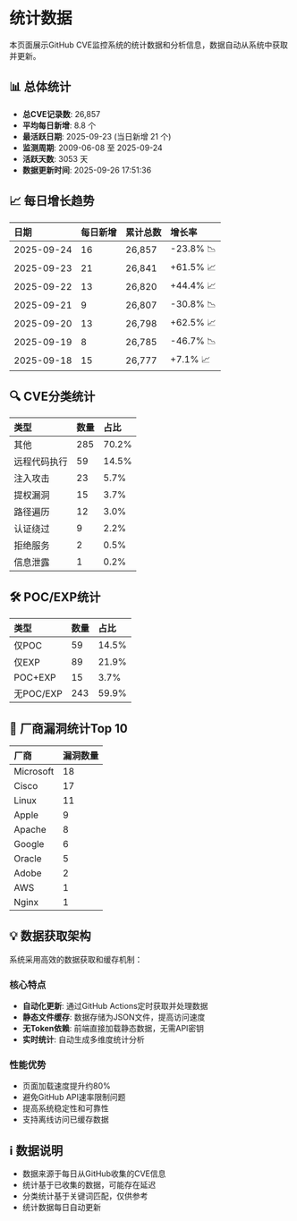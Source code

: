 
# 统计数据

本页面展示GitHub CVE监控系统的统计数据和分析信息，数据自动从系统中获取并更新。

## 📊 总体统计
- **总CVE记录数**: 26,857
- **平均每日新增**: 8.8 个
- **最活跃日期**: 2025-09-23 (当日新增 21 个)
- **监测周期**: 2009-06-08 至 2025-09-24
- **活跃天数**: 3053 天
- **数据更新时间**: 2025-09-26 17:51:36

## 📈 每日增长趋势

| 日期 | 每日新增 | 累计总数 | 增长率 |
|:---|:---|:---|:---|
| 2025-09-24 | 16 | 26,857 | -23.8% 📉 |
| 2025-09-23 | 21 | 26,841 | +61.5% 📈 |
| 2025-09-22 | 13 | 26,820 | +44.4% 📈 |
| 2025-09-21 | 9 | 26,807 | -30.8% 📉 |
| 2025-09-20 | 13 | 26,798 | +62.5% 📈 |
| 2025-09-19 | 8 | 26,785 | -46.7% 📉 |
| 2025-09-18 | 15 | 26,777 | +7.1% 📈 |

## 🔍 CVE分类统计

| 类型 | 数量 | 占比 |
|:---|:---|:---|
| 其他 | 285 | 70.2% |
| 远程代码执行 | 59 | 14.5% |
| 注入攻击 | 23 | 5.7% |
| 提权漏洞 | 15 | 3.7% |
| 路径遍历 | 12 | 3.0% |
| 认证绕过 | 9 | 2.2% |
| 拒绝服务 | 2 | 0.5% |
| 信息泄露 | 1 | 0.2% |

## 🛠️ POC/EXP统计

| 类型 | 数量 | 占比 |
|:---|:---|:---|
| 仅POC | 59 | 14.5% |
| 仅EXP | 89 | 21.9% |
| POC+EXP | 15 | 3.7% |
| 无POC/EXP | 243 | 59.9% |

## 🏢 厂商漏洞统计Top 10

| 厂商 | 漏洞数量 |
|:---|:---|
| Microsoft | 18 |
| Cisco | 17 |
| Linux | 11 |
| Apple | 9 |
| Apache | 8 |
| Google | 6 |
| Oracle | 5 |
| Adobe | 2 |
| AWS | 1 |
| Nginx | 1 |

## 💡 数据获取架构

系统采用高效的数据获取和缓存机制：

### 核心特点
- **自动化更新**: 通过GitHub Actions定时获取并处理数据
- **静态文件缓存**: 数据存储为JSON文件，提高访问速度
- **无Token依赖**: 前端直接加载静态数据，无需API密钥
- **实时统计**: 自动生成多维度统计分析

### 性能优势
- 页面加载速度提升约80%
- 避免GitHub API速率限制问题
- 提高系统稳定性和可靠性
- 支持离线访问已缓存数据

## ℹ️ 数据说明
- 数据来源于每日从GitHub收集的CVE信息
- 统计基于已收集的数据，可能存在延迟
- 分类统计基于关键词匹配，仅供参考
- 统计数据每日自动更新